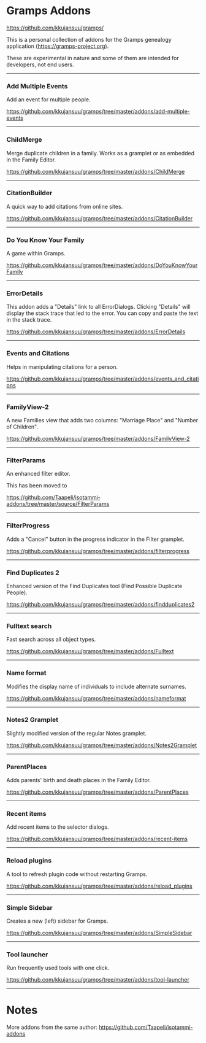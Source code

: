 # Gramps Addons

https://github.com/kkujansuu/gramps/

This is a personal collection of addons for the Gramps genealogy application (https://gramps-project.org).

These are experimental in nature and some of them are intended for developers, not end users.



***

	
### Add Multiple Events

Add an event for multiple people.

https://github.com/kkujansuu/gramps/tree/master/addons/add-multiple-events

***

### ChildMerge

Merge duplicate children in a family. Works as a gramplet or as embedded in the Family Editor.

https://github.com/kkujansuu/gramps/tree/master/addons/ChildMerge

***

### CitationBuilder

A quick way to add citations from online sites.

https://github.com/kkujansuu/gramps/tree/master/addons/CitationBuilder

***

### Do You Know Your Family

A game within Gramps.

https://github.com/kkujansuu/gramps/tree/master/addons/DoYouKnowYourFamily


***

### ErrorDetails


This addon adds a "Details" link to all ErrorDialogs. Clicking "Details" will display the stack trace that led to the error. You can copy and paste the text in the stack trace.

https://github.com/kkujansuu/gramps/tree/master/addons/ErrorDetails

***

### Events and Citations

Helps in manipulating citations for a person.

https://github.com/kkujansuu/gramps/tree/master/addons/events_and_citations

***

### FamilyView-2 

A new Families view that adds two columns: "Marriage Place" and "Number of Children".

https://github.com/kkujansuu/gramps/tree/master/addons/FamilyView-2


***

### FilterParams 

An enhanced filter editor.

This has been moved to

https://github.com/Taapeli/isotammi-addons/tree/master/source/FilterParams

***

### FilterProgress

Adds a "Cancel" button in the progress indicator in the Filter gramplet.

https://github.com/kkujansuu/gramps/tree/master/addons/filterprogress

***

### Find Duplicates 2

Enhanced version of the Find Duplicates tool (Find Possible Duplicate People).

https://github.com/kkujansuu/gramps/tree/master/addons/findduplicates2

***

### Fulltext search

Fast search across all object types.

https://github.com/kkujansuu/gramps/tree/master/addons/Fulltext

***

### Name format

Modifies the display name of individuals to include alternate surnames.
	
https://github.com/kkujansuu/gramps/tree/master/addons/nameformat

***

### Notes2 Gramplet

Slightly modified version of the regular Notes gramplet.
	
https://github.com/kkujansuu/gramps/tree/master/addons/Notes2Gramplet

***

### ParentPlaces

Adds parents' birth and death places in the Family Editor.

https://github.com/kkujansuu/gramps/tree/master/addons/ParentPlaces

***

### Recent items

Add recent items to the selector dialogs.

https://github.com/kkujansuu/gramps/tree/master/addons/recent-items

***

### Reload plugins

A tool to refresh plugin code without restarting Gramps.
	
https://github.com/kkujansuu/gramps/tree/master/addons/reload_plugins

***

### Simple Sidebar

Creates a new (left) sidebar for Gramps. 

https://github.com/kkujansuu/gramps/tree/master/addons/SimpleSidebar

***

### Tool launcher

Run frequently used tools with one click.

https://github.com/kkujansuu/gramps/tree/master/addons/tool-launcher

***

# Notes

More addons from the same author: https://github.com/Taapeli/isotammi-addons

